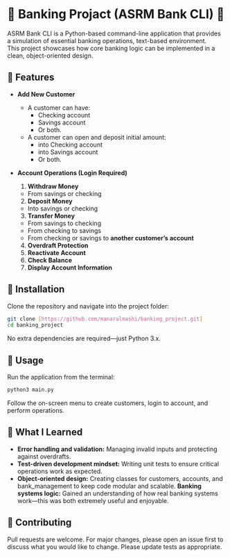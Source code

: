 # 🏦 Banking Projact (ASRM Bank CLI) 🏦

ASRM Bank CLI is a Python-based command-line application that provides a simulation of essential banking operations, text-based environment.  
This project showcases how core banking logic can be implemented in a clean, object-oriented design.


## 🔹 Features

- **Add New Customer**
  - A customer can have:
    - Checking account
    - Savings account
    - Or both.
  - A customer can open and deposit initial amount:
    - into Checking account
    - into Savings account
    - Or both.

- **Account Operations (Login Required)**
  1. **Withdraw Money**
    - From savings or checking
  2. **Deposit Money**
    - Into savings or checking
  3. **Transfer Money**
    - From savings to checking
    - From checking to savings
    - From checking or savings to **another customer’s account**
  4. **Overdraft Protection**
  5. **Reactivate Account**
  6. **Check Balance**
  7. **Display Account Information**

## 🔹 Installation

Clone the repository and navigate into the project folder:

```bash
git clone [https://github.com/manaralmashi/banking_project.git]
cd banking_project
````

No extra dependencies are required—just Python 3.x.

## 🔹 Usage

Run the application from the terminal:

```bash
python3 main.py
```

Follow the on-screen menu to create customers, login to account, and perform operations.

## 🔹 What I Learned

* **Error handling and validation:** Managing invalid inputs and protecting against overdrafts.
* **Test-driven development mindset:** Writing unit tests to ensure critical operations work as expected.
* **Object-oriented design:** Creating classes for customers, accounts, and bank_management to keep code modular and scalable.
**Banking systems logic:** Gained an understanding of how real banking systems work—this was both extremely useful and enjoyable.

## 🔹 Contributing 

Pull requests are welcome. For major changes, please open an issue first to discuss what you would like to change.
Please update tests as appropriate.

